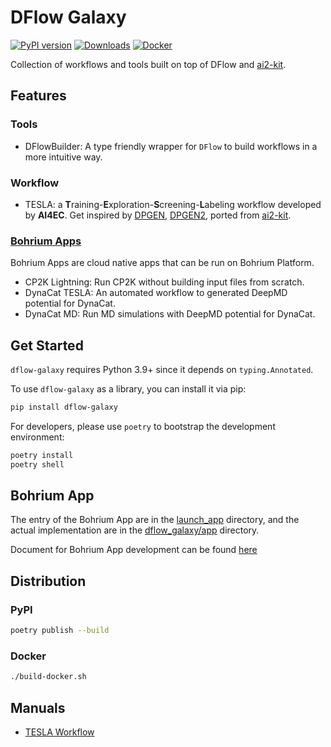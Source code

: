 # DFlow Galaxy

[![PyPI version](https://badge.fury.io/py/dflow-galaxy.svg)](https://badge.fury.io/py/dflow-galaxy)
[![Downloads](https://pepy.tech/badge/dflow-galaxy)](https://pepy.tech/project/dflow-galaxy)
[![Docker](https://img.shields.io/docker/v/link89/dflow-galaxy?label=docker&logo=docker)](https://hub.docker.com/repository/docker/link89/dflow-galaxy/general)


Collection of workflows and tools built on top of DFlow and [ai2-kit](https://github.com/chenggroup/ai2-kit).

## Features

### Tools
* DFlowBuilder: A type friendly wrapper for `DFlow` to build workflows in a more intuitive way.

### Workflow
* TESLA: a **T**raining-**E**xploration-**S**creening-**L**abeling workflow developed by **AI4EC**. Get inspired by [DPGEN](https://github.com/deepmodeling/dpgen), [DPGEN2](https://github.com/deepmodeling/dpgen2), ported from [ai2-kit](https://github.com/chenggroup/ai2-kit).

### [Bohrium Apps](https://bohrium.dp.tech/apps)
Bohrium Apps are cloud native apps that can be run on Bohrium Platform. 

* CP2K Lightning: Run CP2K without building input files from scratch.
* DynaCat TESLA: An automated workflow to generated DeepMD potential for DynaCat.
* DynaCat MD: Run MD simulations with DeepMD potential for DynaCat. 

## Get Started
`dflow-galaxy` requires Python 3.9+ since it depends on `typing.Annotated`.

To use `dflow-galaxy` as a library, you can install it via pip:

```bash
pip install dflow-galaxy
```

For developers, please use `poetry` to bootstrap the development environment:

```bash
poetry install
poetry shell
```

## Bohrium App
The entry of the Bohrium App are in the [launch_app](./launch_app/) directory, and the actual implementation are in the [dflow_galaxy/app](./dflow_galaxy/app/) directory.

Document for Bohrium App development can be found [here](https://dptechnology.feishu.cn/docx/JPqgdmN1woxO8jxRtMycqWPQnIg)



## Distribution
### PyPI
```bash
poetry publish --build
```
### Docker
```bash
./build-docker.sh
```

## Manuals
* [TESLA Workflow](doc/tesla.md)
